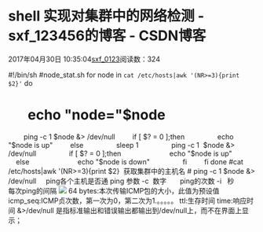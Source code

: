 # shell 实现对集群中的网络检测 - sxf_123456的博客 - CSDN博客
2017年04月30日 10:35:04[sxf_0123](https://me.csdn.net/sxf_123456)阅读数：324
                
#!/bin/sh
#node_stat.sh
for node in `cat /etc/hosts|awk '(NR>=3){print $2}'`
do
#       echo "node="$node
        ping -c 1 $node &> /dev/null
        if [ $? = 0 ];then
                echo "$node is up"
        else
                sleep 1
                ping -c 1  $node &> /dev/null
                if [ $? = 0 ];then
                        echo "$node is up"
                else
                        echo "$node is down"
                fi
        fi
done
#cat /etc/hosts|awk '(NR>=3){print $2}  获取集群中的主机名
# ping -c 1 $node &> /dev/null     ping各个主机是否通
ping 参数
-c  数字       ping的次数
-i   秒           每次ping的间隔
![](https://img-blog.csdn.net/20130811144020390)
64 bytes:本次传输ICMP包的大小，此值为预设值
icmp_seq:ICMP贞次数，第一次为0，第二次为1.。。。。。
ttl:生存时间
time:响应时间
&>/dev/null 是指标准输出和错误输出都输出到/dev/null上，而不在界面上显示；
